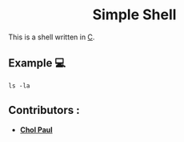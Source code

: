 <h1 align="center">
  Simple Shell
</h1>

This is a shell written in [C](https://en.wikipedia.org/wiki/C_(programming_language)).

## Example :computer:
```
ls -la
```

## Contributors :
* [**Chol Paul**](https://github.com/cholthi)

